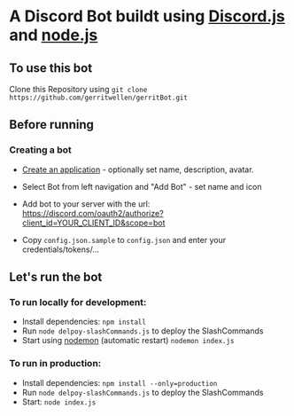 # A Discord Bot buildt using [Discord.js](discord.js.org) and [node.js](nodejs.org)
## To use this bot
Clone this Repository using `git clone https://github.com/gerritwellen/gerritBot.git`
## Before running
### Creating a bot
- [Create an application](https://discord.com/developers/applications/) - optionally set name, description, avatar.
- Select Bot from left navigation and "Add Bot" - set name and icon
- Add bot to your server with the url: https://discord.com/oauth2/authorize?client_id=YOUR_CLIENT_ID&scope=bot

- Copy `config.json.sample` to `config.json` and enter your credentials/tokens/...
## Let's run the bot
### To run locally for development:
- Install dependencies: `npm install`
- Run `node delpoy-slashCommands.js` to deploy the SlashCommands
- Start using [nodemon](https://www.npmjs.com/package/nodemon) (automatic restart) `nodemon index.js`

### To run in production:
- Install dependencies: `npm install --only=production`
- Run `node delpoy-slashCommands.js` to deploy the SlashCommands
- Start: `node index.js`
